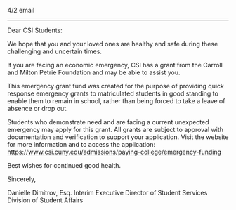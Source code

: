4/2  email

----

Dear CSI Students:

We hope that you and your loved ones are healthy and safe during these challenging and uncertain times.

If you are facing an economic emergency, CSI has a grant from the Carroll and Milton Petrie Foundation and may be able to assist you.

This emergency grant fund was created for the purpose of providing quick response emergency grants to matriculated students in good standing to enable them to remain in school, rather than being forced to take a leave of absence or drop out.

Students who demonstrate need and are facing a current unexpected emergency may apply for this grant. All grants are subject to approval with documentation and verification to support your application. Visit the website for more information and to access the application:  https://www.csi.cuny.edu/admissions/paying-college/emergency-funding

Best wishes for continued good health.

Sincerely,

Danielle Dimitrov, Esq.
Interim Executive Director of Student Services
Division of Student Affairs ​

